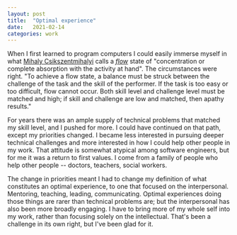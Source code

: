 ```yaml
---
layout: post
title:  "Optimal experience"
date:   2021-02-14
categories: work
---
```


When I first learned to program computers I could easily immerse myself in what [Mihaly Csikszentmihalyi](https://en.wikipedia.org/wiki/Mihaly_Csikszentmihalyi) calls a [_flow_](https://en.wikipedia.org/wiki/Flow_(psychology)) state of "concentration or complete absorption with the activity at hand". The circumstances were right. "To achieve a flow state, a balance must be struck between the challenge of the task and the skill of the performer. If the task is too easy or too difficult, flow cannot occur. Both skill level and challenge level must be matched and high; if skill and challenge are low and matched, then apathy results."

For years there was an ample supply of technical problems that matched my skill level, and I pushed for more. I could have continued on that path, except my priorities changed. I became less interested in pursuing deeper technical challenges and more interested in how I could help other people in my work. That attitude is somewhat atypical among software engineers, but for me it was a return to first values. I come from a family of people who help other people -- doctors, teachers, social workers.

The change in priorities meant I had to change my definition of what constitutes an optimal experience, to one that focused on the interpersonal. Mentoring, teaching, leading, communicating. Optimal experiences doing those things are rarer than technical problems are; but the interpersonal has also been more broadly engaging. I have to bring more of my whole self into my work, rather than focusing solely on the intellectual. That's been a challenge in its own right, but I've been glad for it.